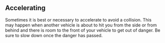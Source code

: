 ## Accelerating
Sometimes it is best or necessary to accelerate to avoid a collision. This may happen when another vehicle is about to hit you from the side or from behind and there is room to the front of your vehicle to get out of danger. Be sure to slow down once the danger has passed.